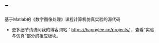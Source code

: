 # -
基于Matlab的《数字图像处理》课程计算机仿真实验的源代码

- 更多细节请访问我的博客网站：https://happylee.cn/projects/ ，查看“实验与仿真”部分的相应板块。
